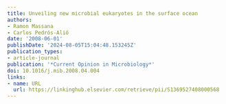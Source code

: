 ```yaml
---
title: Unveiling new microbial eukaryotes in the surface ocean
authors:
- Ramon Massana
- Carlos Pedrós-Alió
date: '2008-06-01'
publishDate: '2024-08-05T15:04:48.153245Z'
publication_types:
- article-journal
publication: '*Current Opinion in Microbiology*'
doi: 10.1016/j.mib.2008.04.004
links:
- name: URL
  url: https://linkinghub.elsevier.com/retrieve/pii/S1369527408000568
---
```


